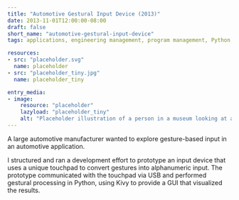 ```yaml
---
title: "Automotive Gestural Input Device (2013)"
date: 2013-11-01T12:00:00-08:00
draft: false
short_name: "automotive-gestural-input-device"
tags: applications, engineering management, program management, Python, sensors, USB

resources:
- src: "placeholder.svg"
  name: placeholder
- src: "placeholder_tiny.jpg"
  name: placeholder_tiny

entry_media:
- image:
    resource: "placeholder"
    lazyload: "placeholder_tiny"
    alt: "Placeholder illustration of a person in a museum looking at a picture that says, 'image coming soon'"
---
```

A large automotive manufacturer wanted to explore gesture-based input in an automotive
application.

I structured and ran a development effort to prototype an input device that uses a unique touchpad to
convert gestures into alphanumeric input. The prototype communicated with the touchpad via USB and
performed gestural processing in Python, using Kivy to provide a GUI that visualized the
results.
